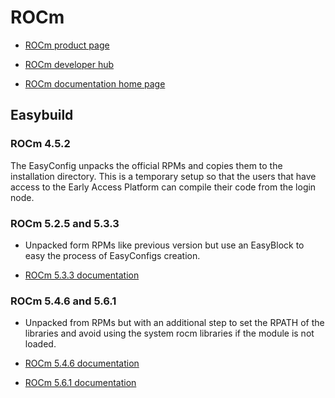 # ROCm

  * [ROCm product page](https://www.amd.com/en/products/software/rocm.html)
  
  * [ROCm developer hub](https://www.amd.com/en/developer/resources/rocm-hub.html)
  
  * [ROCm documentation home page](https://rocmdocs.amd.com/)


## Easybuild

### ROCm 4.5.2

The EasyConfig unpacks the official RPMs and copies them to the installation 
directory. This is a temporary setup so that the users that have access to the 
Early Access Platform can compile their code from the login node.


### ROCm 5.2.5 and 5.3.3

-   Unpacked form RPMs like previous version but use an EasyBlock to easy the 
    process of EasyConfigs creation.

-   [ROCm 5.3.3 documentation](https://rocm.docs.amd.com/en/docs-5.3.3/)

### ROCm 5.4.6 and 5.6.1

-   Unpacked from RPMs but with an additional step to set the RPATH of the libraries
    and avoid using the system rocm libraries if the module is not loaded.

-   [ROCm 5.4.6 documentation](https://rocm.docs.amd.com/en/docs-5.4.3/)
-   [ROCm 5.6.1 documentation](https://rocm.docs.amd.com/en/docs-5.6.1/)

